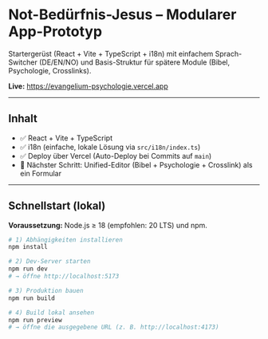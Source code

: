 # Not-Bedürfnis-Jesus – Modularer App-Prototyp

Startergerüst (React + Vite + TypeScript + i18n) mit einfachem Sprach-Switcher (DE/EN/NO) und Basis-Struktur für spätere Module (Bibel, Psychologie, Crosslinks).

**Live:** https://evangelium-psychologie.vercel.app

---

## Inhalt

- ✅ React + Vite + TypeScript
- ✅ i18n (einfache, lokale Lösung via `src/i18n/index.ts`)
- ✅ Deploy über Vercel (Auto-Deploy bei Commits auf `main`)
- 🧱 Nächster Schritt: Unified-Editor (Bibel + Psychologie + Crosslink) als ein Formular

---

## Schnellstart (lokal)

**Voraussetzung:** Node.js ≥ 18 (empfohlen: 20 LTS) und npm.

```bash
# 1) Abhängigkeiten installieren
npm install

# 2) Dev-Server starten
npm run dev
# → öffne http://localhost:5173

# 3) Produktion bauen
npm run build

# 4) Build lokal ansehen
npm run preview
# → öffne die ausgegebene URL (z. B. http://localhost:4173)
